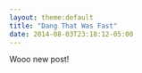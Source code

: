 ```yaml
---
layout: theme:default
title: "Dang That Was Fast"
date: 2014-08-03T23:18:12-05:00
---
```


Wooo new post!
